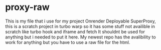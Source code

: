 # proxy-raw
This is my file that i use for my project Onrender Deployable SuperProxy, this is a scratch project in turbo warp so it has some stuff not availible in scratch like turbo hook and iframe and fetch
It shouldnt be used for anything but i needed to put it here. My newest repo has the avalibility to work for anything but you have to use a raw file for the html.
